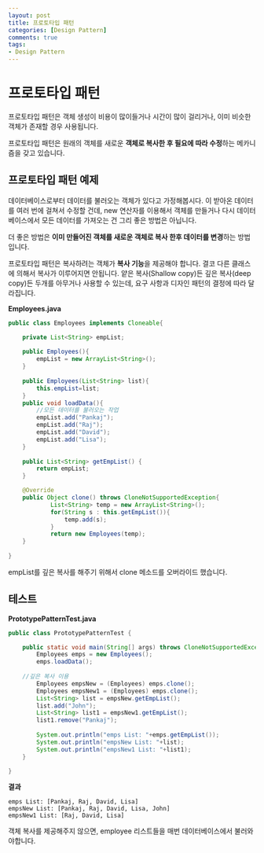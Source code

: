 ```yaml
---
layout: post
title: 프로토타입 패턴
categories: [Design Pattern]
comments: true 
tags:
- Design Pattern
---
```

# 프로토타입 패턴

프로토타입 패턴은 객체 생성이 비용이 많이들거나 시간이 많이 걸리거나, 이미 비슷한 객체가 존재할 경우 사용됩니다.

프로토타입 패턴은 원래의 객체를 새로운 **객체로 복사한 후 필요에 따라 수정**하는 메카니즘을 갖고 있습니다. 



## 프로토타입 패턴 예제

데이터베이스로부터 데이터를 불러오는 객체가 있다고 가정해봅시다. 이 받아온 데이터를 여러 번에 걸쳐서 수정할 건데, new 연산자를 이용해서 객체를 만들거나 다시 데이터베이스에서 모든 데이터를 가져오는 건 그리 좋은 방법은 아닙니다.

더 좋은 방법은 **이미 만들어진 객체를 새로운 객체로 복사 한후 데이터를 변경**하는 방법입니다. 

프로토타입 패턴은 복사하려는 객체가 **복사 기능**을 제공해야 합니다. 결코 다른 클래스에 의해서 복사가 이루어지면 안됩니다. 얕은 복사(Shallow copy)든 깊은 복사(deep copy)든 두개를 아무거나 사용할 수 있는데, 요구 사항과 디자인 패턴의 결정에 따라 달라집니다.

**Employees.java**

```java
public class Employees implements Cloneable{

	private List<String> empList;
	
	public Employees(){
		empList = new ArrayList<String>();
	}
	
	public Employees(List<String> list){
		this.empList=list;
	}
	public void loadData(){
		//모든 데이터를 불러오는 작업
		empList.add("Pankaj");
		empList.add("Raj");
		empList.add("David");
		empList.add("Lisa");
	}
	
	public List<String> getEmpList() {
		return empList;
	}

	@Override
	public Object clone() throws CloneNotSupportedException{
			List<String> temp = new ArrayList<String>();
			for(String s : this.getEmpList()){
				temp.add(s);
			}
			return new Employees(temp);
	}
	
}
```

empList를 깊은 복사를 해주기 위해서 clone 메소드를 오버라이드 했습니다.

## 테스트  

**PrototypePatternTest.java**

```java
public class PrototypePatternTest {

	public static void main(String[] args) throws CloneNotSupportedException {
		Employees emps = new Employees();
		emps.loadData();
		
    //깊은 복사 이용
		Employees empsNew = (Employees) emps.clone();
		Employees empsNew1 = (Employees) emps.clone();
		List<String> list = empsNew.getEmpList();
		list.add("John");
		List<String> list1 = empsNew1.getEmpList();
		list1.remove("Pankaj");
		
		System.out.println("emps List: "+emps.getEmpList());
		System.out.println("empsNew List: "+list);
		System.out.println("empsNew1 List: "+list1);
	}

}
```

**결과** 

```
emps List: [Pankaj, Raj, David, Lisa]
empsNew List: [Pankaj, Raj, David, Lisa, John]
empsNew1 List: [Raj, David, Lisa]
```

객체 복사를 제공해주지 않으면, employee 리스트들을 매번 데이터베이스에서 불러와야합니다.